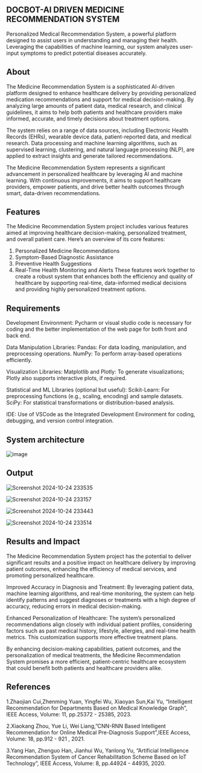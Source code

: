 ## DOCBOT-AI DRIVEN MEDICINE RECOMMENDATION SYSTEM
Personalized Medical Recommendation System, a powerful platform designed to assist users in understanding and managing their health. Leveraging the capabilities of machine learning, our system analyzes user-input symptoms to predict potential diseases accurately.

## About
The Medicine Recommendation System is a sophisticated AI-driven platform designed to enhance healthcare delivery by providing personalized medication recommendations and support for medical decision-making. By analyzing large amounts of patient data, medical research, and clinical guidelines, it aims to help both patients and healthcare providers make informed, accurate, and timely decisions about treatment options.

The system relies on a range of data sources, including Electronic Health Records (EHRs), wearable device data, patient-reported data, and medical research. Data processing and machine learning algorithms, such as supervised learning, clustering, and natural language processing (NLP), are applied to extract insights and generate tailored recommendations.

The Medicine Recommendation System represents a significant advancement in personalized healthcare by leveraging AI and machine learning. With continuous improvements, it aims to support healthcare providers, empower patients, and drive better health outcomes through smart, data-driven recommendations.

## Features
The Medicine Recommendation System project includes various features aimed at improving healthcare decision-making, personalized treatment, and overall patient care. Here’s an overview of its core features:
1. Personalized Medicine Recommendations
2. Symptom-Based Diagnostic Assistance
3. Preventive Health Suggestions
4. Real-Time Health Monitoring and Alerts
These features work together to create a robust system that enhances both the efficiency and quality of healthcare by supporting real-time, data-informed medical decisions and providing highly personalized treatment options.

## Requirements
Development Environment: Pycharm or visual studio code is necessary for coding and the better implementation of the web page for both front and back end.

Data Manipulation Libraries: Pandas: For data loading, manipulation, and preprocessing operations. NumPy: To perform array-based operations efficiently.

Visualization Libraries: Matplotlib and Plotly: To generate visualizations; Plotly also supports interactive plots, if required.

Statistical and ML Libraries (optional but useful): Scikit-Learn: For preprocessing functions (e.g., scaling, encoding) and sample datasets. SciPy: For statistical transformations or distribution-based analysis.

IDE: Use of VSCode as the Integrated Development Environment for coding, debugging, and version control integration.

## System architecture
![image](https://github.com/user-attachments/assets/6a407978-08bd-49b8-9457-db01e508b755)

## Output
![Screenshot 2024-10-24 233535](https://github.com/user-attachments/assets/4b1cec7a-d105-40d2-aab4-d1012a9e8331)

![Screenshot 2024-10-24 233157](https://github.com/user-attachments/assets/3e0c212b-e20d-47ad-a580-9a313b9c571f)

![Screenshot 2024-10-24 233443](https://github.com/user-attachments/assets/f6906e35-5888-4fe0-b104-36aaf5e01572)

![Screenshot 2024-10-24 233514](https://github.com/user-attachments/assets/bf1ef32e-205b-477e-91a8-6c454d7127fc)

## Results and Impact
The Medicine Recommendation System project has the potential to deliver significant results and a positive impact on healthcare delivery by improving patient outcomes, enhancing the efficiency of medical services, and promoting personalized healthcare.

Improved Accuracy in Diagnosis and Treatment: By leveraging patient data, machine learning algorithms, and real-time monitoring, the system can help identify patterns and suggest diagnoses or treatments with a high degree of accuracy, reducing errors in medical decision-making.

Enhanced Personalization of Healthcare: The system’s personalized recommendations align closely with individual patient profiles, considering factors such as past medical history, lifestyle, allergies, and real-time health metrics. This customization supports more effective treatment plans.

By enhancing decision-making capabilities, patient outcomes, and the personalization of medical treatments, the Medicine Recommendation System promises a more efficient, patient-centric healthcare ecosystem that could benefit both patients and healthcare providers alike.

## References
1.Zhaojian Cui,Zhenming Yuan, Yingfei Wu, Xiaoyan Sun,Kai Yu, “Intelligent Recommendation for Departments Based on Medical Knowledge Graph”, IEEE Access,  Volume: 11, pp.25372 - 25385, 2023.

2.Xiaokang Zhou, Yue Li, Wei Liang,”CNN-RNN Based Intelligent Recommendation for Online Medical Pre-Diagnosis Support”,IEEE Access, Volume: 18, pp.912 - 921 , 2021.

3.Yang Han, Zhenguo Han, Jianhui Wu, Yanlong Yu, “Artificial Intelligence Recommendation System of Cancer Rehabilitation Scheme Based on IoT Technology”, IEEE Access, Volume: 8, pp.44924 - 44935, 2020.


